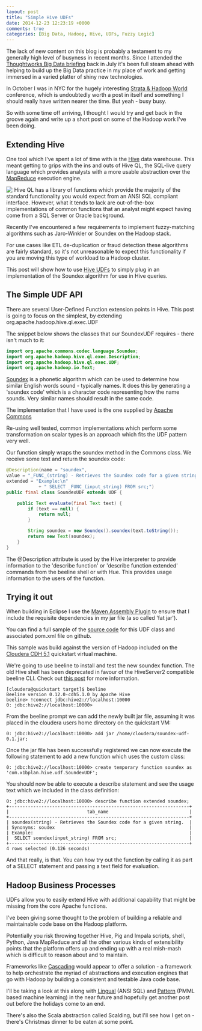 ```yaml
---
layout: post
title: "Simple Hive UDFs"
date: 2014-12-23 12:23:19 +0000
comments: true
categories: [Big Data, Hadoop, Hive, UDFs, Fuzzy Logic]
---
```

The lack of new content on this blog is probably a testament to my generally high level of busyness in recent months. Since I attended the [Thoughtworks Big Data briefing](http://esc-plan.com/blog/2014/07/04/thoughtworks-big-data-briefing/) back in July it's been full steam ahead with helping to build up the Big Data practice in my place of work and getting immersed in a varied platter of shiny new technologies.

In October I was in NYC for the hugely interesting [Strata & Hadoop World](http://strataconf.com) conference, which is undoubtedly worth a post in itself and something I should really have written nearer the time. But yeah - busy busy.

So with some time off arriving, I thought I would try and get back in the groove again and write up a short post on some of the Hadoop work I've been doing.
<!-- more-->

Extending Hive
-------------

One tool which I've spent a lot of time with is the [Hive](https://hive.apache.org) data warehouse. This meant getting to grips with the ins and outs of Hive QL, the SQL-live query language which provides analysts with a more usable abstraction over the [MapReduce](http://en.wikipedia.org/wiki/MapReduce) execution engine.

<img style="float: left; margin-right: 5px" src="https://dl.dropboxusercontent.com/u/47685018/Blog/2014/12-22/hive.jpg">

Hive QL has a library of functions which provide the majority of the standard functionality you would expect from an ANSI SQL compliant interface. However, what it tends to lack are out-of-the-box implementations of common functions that an analyst might expect having come from a SQL Server or Oracle background.

Recently I've encountered a few requirements to implement fuzzy-matching algorithms such as Jaro-Winkler or Soundex on the Hadoop stack.

For use cases like ETL de-duplication or fraud detection these algorithms are fairly standard, so it's not unreasonable to expect this functionality if you are moving this type of workload to a Hadoop cluster.

This post will show how to use [Hive UDFs](https://cwiki.apache.org/confluence/display/Hive/HivePlugins) to simply plug in an implementation of the Soundex algorithm for use in Hive queries.

The Simple UDF API
-----------------
There are several User-Defined Function extension points in Hive. This post is going to focus on the simplest, by extending org.apache.hadoop.hive.ql.exec.UDF

The snippet below shows the classes that our SoundexUDF requires - there isn't much to it:

```java
import org.apache.commons.codec.language.Soundex;
import org.apache.hadoop.hive.ql.exec.Description;
import org.apache.hadoop.hive.ql.exec.UDF;
import org.apache.hadoop.io.Text;
```

[Soundex](http://en.wikipedia.org/wiki/Soundex) is a phonetic algorithm which can be used to determine how similar English words sound - typically names. It does this by generating a 'soundex code' which is a character code representing how the name sounds. Very similar names should result in the same code.

The implementation that I have used is the one supplied by [Apache Commons](http://commons.apache.org/proper/commons-codec/apidocs/org/apache/commons/codec/language/Soundex.html)

Re-using well tested, common implementations which perform some transformation on scalar types is an approach which fits the UDF pattern very well.

Our function simply wraps the soundex method in the Commons class. We receive some text and return the soundex code:

```java
@Description(name = "soundex",
value = "_FUNC_(string) - Retrieves the Soundex code for a given string.",
extended = "Example:\n"
            + " SELECT _FUNC_(input_string) FROM src;")
public final class SoundexUDF extends UDF {

    public Text evaluate(final Text text) {
        if (text == null) {
            return null;
        }

        String soundex = new Soundex().soundex(text.toString());
        return new Text(soundex);
    }
}
```

The @Description attribute is used by the Hive interpreter to provide information to the 'describe function' or 'describe function extended' commands from the beeline shell or with Hue. This provides usage information to the users of the function.

Trying it out
-----------

When building in Eclipse I use the [Maven Assembly Plugin](http://maven.apache.org/plugins/maven-assembly-plugin/) to ensure that I include the requisite dependencies in my jar file (a so called 'fat jar').

You can find a full sample of the [source code](https://github.com/tswann/x1bplan-soudexudf) for this UDF class and associated pom.xml file on github.

This sample was build against the version of Hadoop included on the [Cloudera CDH 5.1](http://www.cloudera.com/content/cloudera/en/downloads/quickstart_vms/cdh-5-2-x.html) quickstart virtual machine.

We're going to use beeline to install and test the new soundex function. The old Hive shell has been deprecated in favour of the HiveServer2 compatible beeline CLI. Check out [this post](http://blog.cloudera.com/blog/2014/02/migrating-from-hive-cli-to-beeline-a-primer/) for more information.

```
[cloudera@quickstart target]$ beeline
Beeline version 0.12.0-cdh5.1.0 by Apache Hive
beeline> !connect jdbc:hive2://localhost:10000
0: jdbc:hive2://localhost:10000>
```

From the beeline prompt we can add the newly built jar file, assuming it was placed in the cloudera users home directory on the quickstart VM:

```
0: jdbc:hive2://localhost:10000> add jar /home/cloudera/soundex-udf-0.1.jar;
```

Once the jar file has been successfully registered we can now execute the following statement to add a new function which uses the custom class:

```
0: jdbc:hive2://localhost:10000> create temporary function soundex as 'com.x1bplan.hive.udf.SoundexUDF';
```
You should now be able to execute a describe statement and see the usage text which we included in the class definition:

```
0: jdbc:hive2://localhost:10000> describe function extended soundex;
+-------------------------------------------------------------------+
|                             tab_name                              |
+-------------------------------------------------------------------+
| soundex(string) - Retrieves the Soundex code for a given string.  |
| Synonyms: soudex                                                  |
| Example:                                                          |
|  SELECT soundex(input_string) FROM src;                           |
+-------------------------------------------------------------------+
4 rows selected (0.126 seconds)
```
And that really, is that. You can how try out the function by calling it as part of a SELECT statement and passing a text field for evaluation.

Hadoop Business Processes
-----------------------

UDFs allow you to easily extend Hive with additional capability that might be missing from the core Apache functions.

I've been giving some thought to the problem of building a reliable and maintainable code base on the Hadoop platform.

Potentially you risk throwing together Hive, Pig and Impala scripts, shell, Python, Java MapReduce and all the other various kinds of extensibility points that the platform offers up and ending up with a real mish-mash which is difficult to reason about and to maintain.

Frameworks like [Cascading](http://www.cascading.org) would appear to offer a solution - a framework to help orchestrate the myriad of abstractions and execution engines that go with Hadoop by building a consistent and testable Java code base.

I'll be taking a look at this along with [Lingual](http://www.cascading.org/projects/lingual/) (ANSI SQL) and [Pattern](http://www.cascading.org/projects/pattern/) (PMML based machine learning) in the near future and hopefully get another post out before the holidays come to an end.

There's also the Scala abstraction called Scalding, but I'll see how I get on - there's Christmas dinner to be eaten at some point.

